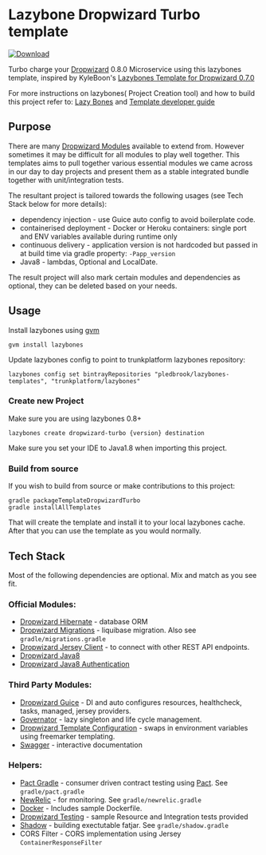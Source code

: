 # Lazybone Dropwizard Turbo template

[ ![Download](https://api.bintray.com/packages/trunkplatform/lazybones/dropwizard-turbo-template/images/download.svg) ](https://bintray.com/trunkplatform/lazybones/dropwizard-turbo-template/_latestVersion)

Turbo charge your [Dropwizard](dropwizard.io) 0.8.0 Microservice using this lazybones template, inspired by KyleBoon's
[Lazybones Template for Dropwizard 0.7.0](https://github.com/kyleboon/lazybones-dropwizard-template)

For more instructions on lazybones( Project Creation tool) and how to build this project refer to:
[Lazy Bones](https://github.com/pledbrook/lazybones)
and [Template developer guide](https://github.com/pledbrook/lazybones/wiki/Template-developers-guide)

## Purpose
There are many [Dropwizard Modules](http://modules.dropwizard.io/) available to extend from. However sometimes it may be
difficult for all modules to play well together. This templates aims to pull together various essential modules we came
across in our day to day projects and present them as a stable integrated bundle together with unit/integration tests.

The resultant project is tailored towards the following usages (see Tech Stack below for more details):

 * dependency injection - use Guice auto config to avoid boilerplate code.
 * containerised deployment - Docker or Heroku containers: single port and ENV variables available during runtime only
 * continuous delivery - application version is not hardcoded but passed in at build time via gradle property: `-Papp_version`
 * Java8 - lambdas, Optional and LocalDate.

The result project will also mark certain modules and dependencies as optional, they can be deleted based on your needs.

## Usage
Install lazybones using [gvm](http://gvmtool.net/)

    gvm install lazybones

Update lazybones config to point to trunkplatform lazybones repository:

    lazybones config set bintrayRepositories "pledbrook/lazybones-templates", "trunkplatform/lazybones"

### Create new Project
Make sure you are using lazybones 0.8+

    lazybones create dropwizard-turbo {version} destination

Make sure you set your IDE to Java1.8 when importing this project.

### Build from source
If you wish to build from source or make contributions to this project:

    gradle packageTemplateDropwizardTurbo
    gradle installAllTemplates

That will create the template and install it to your local lazybones cache. After that you can use the template as you would normally.

## Tech Stack
Most of the following dependencies are optional. Mix and match as you see fit.

### Official Modules:

 * [Dropwizard Hibernate](http://dropwizard.github.io/dropwizard/manual/hibernate.html) - database ORM
 * [Dropwizard Migrations](http://dropwizard.github.io/dropwizard/manual/migrations.html) - liquibase migration. Also see `gradle/migrations.gradle`
 * [Dropwizard Jersey Client]() - to connect with other REST API endpoints.
 * [Dropwizard Java8](https://dropwizard.github.io/dropwizard-java8/)
 * [Dropwizard Java8 Authentication](https://dropwizard.github.io/dropwizard-java8/0.8.0-1/dropwizard-java8-auth/index.html)

### Third Party Modules:

 * [Dropwizard Guice](https://github.com/HubSpot/dropwizard-guice) - DI and auto configures resources, healthcheck, tasks, managed, jersey providers.
 * [Governator](https://github.com/Netflix/governator) - lazy singleton and life cycle management.
 * [Dropwizard Template Configuration](https://github.com/tkrille/dropwizard-template-config) - swaps in environment variables using freemarker templating.
 * [Swagger](http://swagger.io/) - interactive documentation

### Helpers:

 * [Pact Gradle](https://github.com/DiUS/pact-jvm/tree/master/pact-jvm-provider-gradle) - consumer driven contract testing using [Pact](https://github.com/realestate-com-au/pact). See `gradle/pact.gradle`
 * [NewRelic](http://newrelic.com/) - for monitoring. See `gradle/newrelic.gradle`
 * [Docker](https://www.docker.com/) - Includes sample Dockerfile.
 * [Dropwizard Testing](https://dropwizard.github.io/dropwizard/manual/testing.html) - sample Resource and Integration tests provided
 * [Shadow]() - building exectutable fatjar. See `gradle/shadow.gradle`
 * CORS Filter - CORS implementation using Jersey `ContainerResponseFilter`


